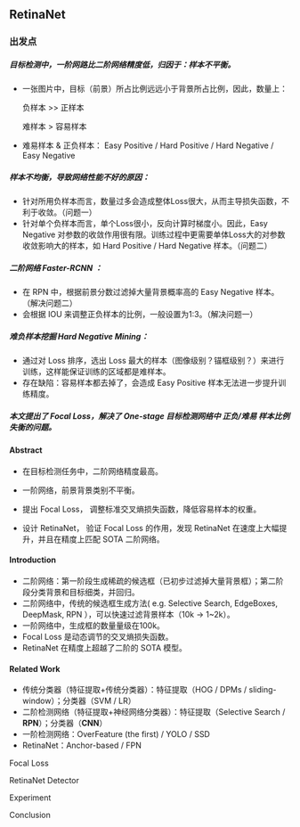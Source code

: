 ## RetinaNet

### 出发点

##### 目标检测中，一阶网路比二阶网络精度低，**归因于：样本不平衡。**

- 一张图片中，目标（前景）所占比例远远小于背景所占比例，因此，数量上：

  负样本 >> 正样本

  难样本 > 容易样本

- 难易样本 & 正负样本： Easy Positive / Hard Positive / Hard Negative / Easy Negative

##### 样本不均衡，导致网络性能不好的原因：

- 针对所用负样本而言，数量过多会造成整体Loss很大，从而主导损失函数，不利于收敛。（问题一）
- 针对单个负样本而言，单个Loss很小，反向计算时梯度小。因此，Easy Negative 对参数的收敛作用很有限。训练过程中更需要单体Loss大的对参数收敛影响大的样本，如 Hard Positive / Hard Negative 样本。（问题二）

##### 二阶网络 Faster-RCNN ：

- 在 RPN 中，根据前景分数过滤掉大量背景概率高的 Easy Negative 样本。（解决问题二）
- 会根据 IOU 来调整正负样本的比例，一般设置为1:3。（解决问题一）

##### 难负样本挖掘 Hard Negative Mining：

- 通过对 Loss 排序，选出 Loss 最大的样本（图像级别？锚框级别？）来进行训练，这样能保证训练的区域都是难样本。
- 存在缺陷：容易样本都去掉了，会造成 Easy Positive 样本无法进一步提升训练精度。

##### 本文提出了 Focal Loss，解决了 One-stage 目标检测网络中 正负/难易 样本比例失衡的问题。



#### Abstract

- 在目标检测任务中，二阶网络精度最高。

- 一阶网络，前景背景类别不平衡。

- 提出 Focal Loss， 调整标准交叉熵损失函数，降低容易样本的权重。

- 设计 RetinaNet， 验证 Focal Loss 的作用，发现 RetinaNet 在速度上大幅提升，并且在精度上匹配 SOTA 二阶网络。

  

#### Introduction

- 二阶网络：第一阶段生成稀疏的候选框（已初步过滤掉大量背景框）；第二阶段分类背景和目标细类，并回归。
- 二阶网络中，传统的候选框生成方法( e.g. Selective Search, EdgeBoxes, DeepMask, RPN ），可以快速过滤背景样本（10k -> 1~2k）。
- 一阶网络中，生成框的数量量级在100k。
- Focal Loss 是动态调节的交叉熵损失函数。
- RetinaNet 在精度上超越了二阶的 SOTA 模型。



#### Related Work

- 传统分类器（特征提取+传统分类器）：特征提取（HOG / DPMs / sliding-window）；分类器（SVM / LR）
- 二阶检测网络（特征提取+神经网络分类器）：特征提取（Selective Search / **RPN**）；分类器（**CNN**）
- 一阶检测网络：OverFeature (the first) / YOLO / SSD
- RetinaNet：Anchor-based / FPN



Focal Loss





RetinaNet Detector



Experiment



Conclusion





